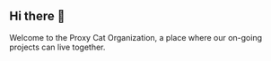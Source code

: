 ## Hi there 👋

Welcome to the Proxy Cat Organization, a place where our on-going projects can live together.

